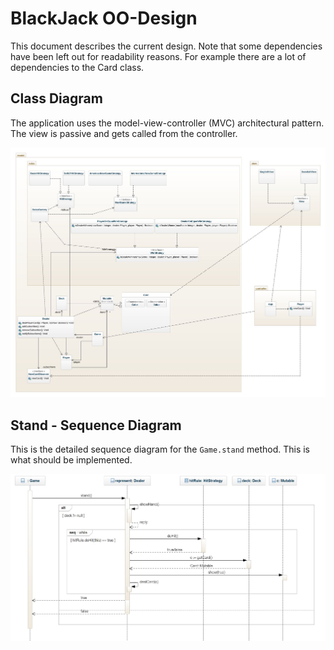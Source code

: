 # BlackJack OO-Design
This document describes the current design. Note that some dependencies have been left out for readability reasons. For example there are a lot of dependencies to the Card class.

## Class Diagram
The application uses the model-view-controller (MVC) architectural pattern. The view is passive and gets called from the controller. 

![class diagram](img/new-class-diagram.jpeg)



## Stand - Sequence Diagram
This is the detailed sequence diagram for the `Game.stand` method. This is what should be implemented.

![Stand Sequence diagram](img/stand_seq.jpg)
